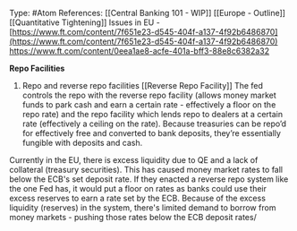 Type: #Atom 
References: [[Central Banking 101 - WIP]]
[[Europe - Outline]] [[Quantitative Tightening]]
Issues in EU - [https://www.ft.com/content/7f651e23-d545-404f-a137-4f92b6486870](https://www.ft.com/content/7f651e23-d545-404f-a137-4f92b6486870)  
https://www.ft.com/content/0eea1ae8-acfe-401a-bff3-88e8c6382a32


**Repo Facilities**

1) Repo and reverse repo facilities
[[Reverse Repo Facility]]
The fed controls the repo with the reverse repo facility (allows money market funds to park cash and earn a certain rate - effectively a floor on the repo rate) and the repo facility which lends repo to dealers at a certain rate (effectively a ceiling on the rate). Because treasuries can be repo’d for effectively free and converted to bank deposits, they’re essentially fungible with deposits and cash. 

Currently in the EU, there is excess liquidity due to QE and a lack of collateral (treasury securities). This has caused money market rates to fall below the ECB's set deposit rate. If they enacted a reverse repo system like the one Fed has, it would put a floor on rates as banks could use their excess reserves to earn a rate set by the ECB. Because of the excess liquidity (reserves) in the system, there's limited demand to borrow from money markets - pushing those rates below the ECB deposit rates/
